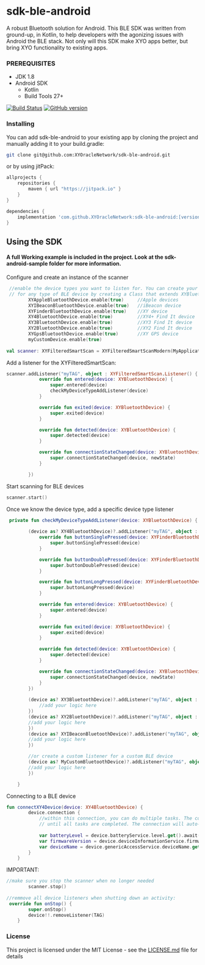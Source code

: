 # sdk-ble-android

A robust Bluetooth solution for Android. This BLE SDK was written from ground-up, in Kotlin,
 to help developers with the agonizing issues with Android the BLE stack. 
Not only will this SDK make XYO apps better, but bring XYO functionality to existing apps.

### PREREQUISITES

* JDK 1.8
* Android SDK
  - Kotlin
  - Build Tools 27+
  
[![Build Status](https://semaphoreapp.com/api/v1/projects/d4cca506-99be-44d2-b19e-176f36ec8cf1/128505/shields_badge.svg)](https://semaphoreapp.com/boennemann/badges)
[![GitHub version](https://badge.fury.io/gh/boennemann%2Fbadges.svg)](http://badge.fury.io/gh/boennemann%2Fbadges)
  
### Installing

You can add sdk-ble-android to your existing app by cloning the project and manually adding it
to your build.gradle:
```bash
git clone git@github.com:XYOracleNetwork/sdk-ble-android.git
```
or by using jitPack:
```gradle
allprojects {
    repositories {
        maven { url "https://jitpack.io" }
    }
}
```
```gradle
dependencies {
    implementation 'com.github.XYOracleNetwork:sdk-ble-android:[version]'
}
```

## Using the SDK

#### A full Working example is included in the project. Look at the sdk-android-sample folder for more information.
Configure and create an instance of the scanner
```kotlin
 //enable the device types you want to listen for. You can create your own custom listener
 // for any type of BLE device by creating a Class that extends XYBluetoothDevice.
        XYAppleBluetoothDevice.enable(true)     //Apple devices
        XYIBeaconBluetoothDevice.enable(true)   //iBeacon device
        XYFinderBluetoothDevice.enable(true)    //XY device
        XY4BluetoothDevice.enable(true)         //XY4+ Find It device
        XY3BluetoothDevice.enable(true)         //XY3 Find It device
        XY2BluetoothDevice.enable(true)         //XY2 Find It device
        XYGpsBluetoothDevice.enable(true)       //XY GPS device
        myCustomDevice.enable(true)
        
val scanner: XYFilteredSmartScan = XYFilteredSmartScanModern(MyApplication.getAppContext())
```

Add a listener for the XYFilteredSmartScan:
```kotlin
scanner.addListener("myTAG", object : XYFilteredSmartScan.Listener() {
            override fun entered(device: XYBluetoothDevice) {
                super.entered(device)
                checkMyDeviceTypeAddListener(device)
            }

            override fun exited(device: XYBluetoothDevice) {
                super.exited(device)
            }

            override fun detected(device: XYBluetoothDevice) {
                super.detected(device)
            }

            override fun connectionStateChanged(device: XYBluetoothDevice, newState: Int) {
                super.connectionStateChanged(device, newState)
            }

        })
```

Start scanning for BLE devices
```kotlin
scanner.start()
```

Once we know the device type, add a specific device type listener
```kotlin
 private fun checkMyDeviceTypeAddListener(device: XYBluetoothDevice) {
        
        (device as? XY4BluetoothDevice)?.addListener("myTAG", object : XY4BluetoothDevice.Listener(){
            override fun buttonSinglePressed(device: XYFinderBluetoothDevice) {
                super.buttonSinglePressed(device)
            }

            override fun buttonDoublePressed(device: XYFinderBluetoothDevice) {
                super.buttonDoublePressed(device)
            }

            override fun buttonLongPressed(device: XYFinderBluetoothDevice) {
                super.buttonLongPressed(device)
            }

            override fun entered(device: XYBluetoothDevice) {
                super.entered(device)
            }

            override fun exited(device: XYBluetoothDevice) {
                super.exited(device)
            }

            override fun detected(device: XYBluetoothDevice) {
                super.detected(device)
            }

            override fun connectionStateChanged(device: XYBluetoothDevice, newState: Int) {
                super.connectionStateChanged(device, newState)
            }
        })
        
        (device as? XY3BluetoothDevice)?.addListener("myTAG", object : XY3BluetoothDevice.Listener(){
            //add your logic here
        })
        (device as? XY2BluetoothDevice)?.addListener("myTAG", object : XY2BluetoothDevice.Listener(){
        //add your logic here
        })
        (device as? XYIBeaconBluetoothDevice)?.addListener("myTAG", object : XYIBeaconBluetoothDevice.Listener(){
        //add your logic here
        })

        //or create a custom listener for a custom BLE device
        (device as? MyCustomBluetoothDevice)?.addListener("myTAG", object : MyCustomBluetoothDevice.Listener(){
        //add your logic here
        })

    }
```

Connecting to a BLE device
```kotlin
fun connectXY4Device(device: XY4BluetoothDevice) {
        device.connection {
            //within this connection, you can do multiple tasks. The connection will stay open 
            // until all tasks are completed. The connection will auto-disconnect after 5 seconds of inactivity.
           
            var batteryLevel = device.batteryService.level.get().await()
            var firmwareVersion = device.deviceInformationService.firmwareRevisionString.get().await()
            var deviceName = device.genericAccessService.deviceName.get().await()
        }
    }
```


IMPORTANT: 
```kotlin
//make sure you stop the scanner when no longer needed
        scanner.stop()
        
//remmove all device listeners when shutting down an activity:
 override fun onStop() {
        super.onStop()
        device!!.removeListener(TAG)
    }
```


### License

This project is licensed under the MIT License - see the [LICENSE.md](LICENSE.md) file for details